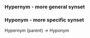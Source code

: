 ### Hypernym - more general synset
### Hyponym - more specific synset 

Hypernym (parent) -> Hyponym
